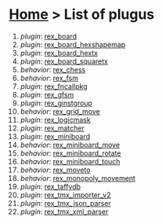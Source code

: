 # [Home](index.html) > List of plugus

1. *plugin*: [rex_board](rex_board.html)
2. *plugin*: [rex_board_hexshapemap](rex_board_hexshapemap.html)
3. *plugin*: [rex_board_hextx](rex_board_hextx.html)
4. *plugin*: [rex_board_squaretx](rex_board_squaretx.html)
5. *behavior*: [rex_chess](rex_chess.html)
6. *behavior*: [rex_fsm](rex_fsm.html)
7. *plugin*: [rex_fncallpkg](rex_fncallpkg.html)
8. *plugin*: [rex_gfsm](rex_gfsm.html)
9. *plugin*: [rex_ginstgroup](rex_ginstgroup.html)
10. *behavior*: [rex_grid_move](rex_grid_move.html)
11. *plugin*: [rex_logicmask](rex_logicmask.html)
12. *plugin*: [rex_matcher](rex_matcher.html)
13. *plugin*: [rex_miniboard](rex_miniboard.html)
14. *behavior*: [rex_miniboard_move](rex_miniboard_move.html)
15. *behavior*: [rex_miniboard_rotate](rex_miniboard_rotate.html)
16. *behavior*: [rex_miniboard_touch](rex_miniboard_touch.html)
17. *behavior*: [rex_moveto](rex_moveto.html)
18. *behavior*: [rex_monopoly_movement](rex_monopoly_movement.html)
19. *plugin*: [rex_taffydb](rex_taffydb.html)
20. *plugin*: [rex_tmx_importer_v2](rex_tmx_importer_v2.html)
21. *plugin*: [rex_tmx_json_parser](rex_tmx_json_parser.html)
22. *plugin*: [rex_tmx_xml_parser](rex_tmx_xml_parser.html)

